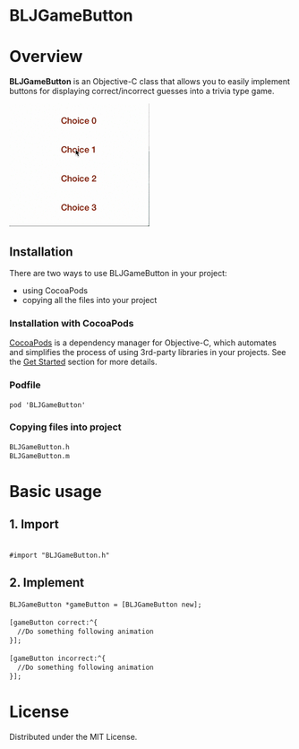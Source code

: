# BLJGameButton
# Overview
**BLJGameButton** is an Objective-C class that allows you to easily implement buttons for displaying correct/incorrect guesses into a trivia type game.

![GameButton](Resources/demo.gif?raw=true)


Installation
------------

There are two ways to use BLJGameButton in your project:
- using CocoaPods
- copying all the files into your project

### Installation with CocoaPods

[CocoaPods](http://cocoapods.org/) is a dependency manager for Objective-C, which automates and simplifies the process of using 3rd-party libraries in your projects. See the [Get Started](http://cocoapods.org/#get_started) section for more details.

### Podfile
```
pod 'BLJGameButton'
```

### Copying files into project
```
BLJGameButton.h
BLJGameButton.m
```  
# Basic usage

## 1. Import
```objc

#import "BLJGameButton.h"
```
## 2. Implement
```objc
BLJGameButton *gameButton = [BLJGameButton new];

[gameButton correct:^{
  //Do something following animation
}];

[gameButton incorrect:^{
  //Do something following animation
}];
```
# License
Distributed under the MIT License.
